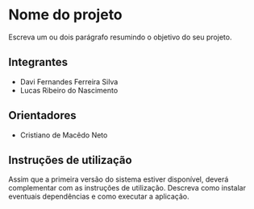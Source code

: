 # Nome do projeto
Escreva um ou dois parágrafo resumindo o objetivo do seu projeto.

## Integrantes
* Davi Fernandes Ferreira Silva
* Lucas Ribeiro do Nascimento

## Orientadores
* Cristiano de Macêdo Neto

## Instruções de utilização
Assim que a primeira versão do sistema estiver disponível, deverá complementar com as instruções de utilização. Descreva como instalar eventuais dependências e como executar a aplicação.
